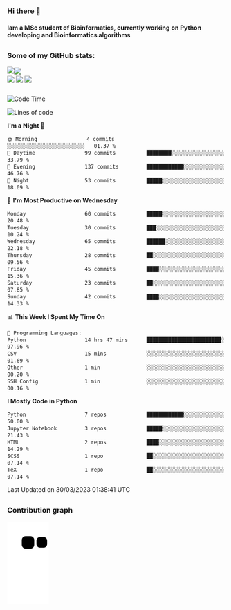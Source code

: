 ### Hi there 👋
#### Iam a MSc student of Bioinformatics, currently working on Python developing and Bioinformatics algorithms

##
### Some of my GitHub stats:

<div>
  <a href="https://github.com/AdrianoSilva19/AdrianoSilva19">
    <img heigth="180" align="left" src="https://github-readme-stats.vercel.app/api?username=AdrianoSilva19&count_private=true&include_all_comits=true&show_icons=true&theme=dracula" />
    <img heigth="180" align="center" src="https://github-readme-stats.vercel.app/api/top-langs/?username=AdrianoSilva19&langs_count=3&theme=dracula" />
  </a>
</div>

<div style="display:inline_block">
  <img align="center" heigth="30" width="30" src="https://cdn.jsdelivr.net/gh/devicons/devicon/icons/python/python-plain.svg" />
  <img align="center" heigth="30" width="30" src="https://cdn.jsdelivr.net/gh/devicons/devicon/icons/r/r-original.svg" />
  <img align="center" heigth="35" width="35" src="https://cdn.jsdelivr.net/gh/devicons/devicon/icons/neo4j/neo4j-original.svg" />
</div>

##

<!--START_SECTION:waka-->
![Code Time](http://img.shields.io/badge/Code%20Time-186%20hrs%2026%20mins-blue)

![Lines of code](https://img.shields.io/badge/From%20Hello%20World%20I%27ve%20Written-2.2%20million%20lines%20of%20code-blue)

**I'm a Night 🦉** 

```text
🌞 Morning                4 commits           ░░░░░░░░░░░░░░░░░░░░░░░░░   01.37 % 
🌆 Daytime                99 commits          ████████░░░░░░░░░░░░░░░░░   33.79 % 
🌃 Evening                137 commits         ████████████░░░░░░░░░░░░░   46.76 % 
🌙 Night                  53 commits          █████░░░░░░░░░░░░░░░░░░░░   18.09 % 
```
📅 **I'm Most Productive on Wednesday** 

```text
Monday                   60 commits          █████░░░░░░░░░░░░░░░░░░░░   20.48 % 
Tuesday                  30 commits          ███░░░░░░░░░░░░░░░░░░░░░░   10.24 % 
Wednesday                65 commits          ██████░░░░░░░░░░░░░░░░░░░   22.18 % 
Thursday                 28 commits          ██░░░░░░░░░░░░░░░░░░░░░░░   09.56 % 
Friday                   45 commits          ████░░░░░░░░░░░░░░░░░░░░░   15.36 % 
Saturday                 23 commits          ██░░░░░░░░░░░░░░░░░░░░░░░   07.85 % 
Sunday                   42 commits          ████░░░░░░░░░░░░░░░░░░░░░   14.33 % 
```


📊 **This Week I Spent My Time On** 

```text
💬 Programming Languages: 
Python                   14 hrs 47 mins      ████████████████████████░   97.96 % 
CSV                      15 mins             ░░░░░░░░░░░░░░░░░░░░░░░░░   01.69 % 
Other                    1 min               ░░░░░░░░░░░░░░░░░░░░░░░░░   00.20 % 
SSH Config               1 min               ░░░░░░░░░░░░░░░░░░░░░░░░░   00.16 % 
```

**I Mostly Code in Python** 

```text
Python                   7 repos             ████████████░░░░░░░░░░░░░   50.00 % 
Jupyter Notebook         3 repos             █████░░░░░░░░░░░░░░░░░░░░   21.43 % 
HTML                     2 repos             ████░░░░░░░░░░░░░░░░░░░░░   14.29 % 
SCSS                     1 repo              ██░░░░░░░░░░░░░░░░░░░░░░░   07.14 % 
TeX                      1 repo              ██░░░░░░░░░░░░░░░░░░░░░░░   07.14 % 
```




 Last Updated on 30/03/2023 01:38:41 UTC
<!--END_SECTION:waka-->

##

### Contribution graph

![snake svg](https://github.com/AdrianoSilva19/AdrianoSilva19/blob/output/github-contribution-grid-snake.svg)







<!--

Here are some ideas to get you started:

- 🔭 I’m currently working on ...
- 🌱 I’m currently learning ...
- 👯 I’m looking to collaborate on ...
- 🤔 I’m looking for help with ...
- 💬 Ask me about ...
- 📫 How to reach me: ...
- 😄 Pronouns: ...
- ⚡ Fun fact: ...
-->
